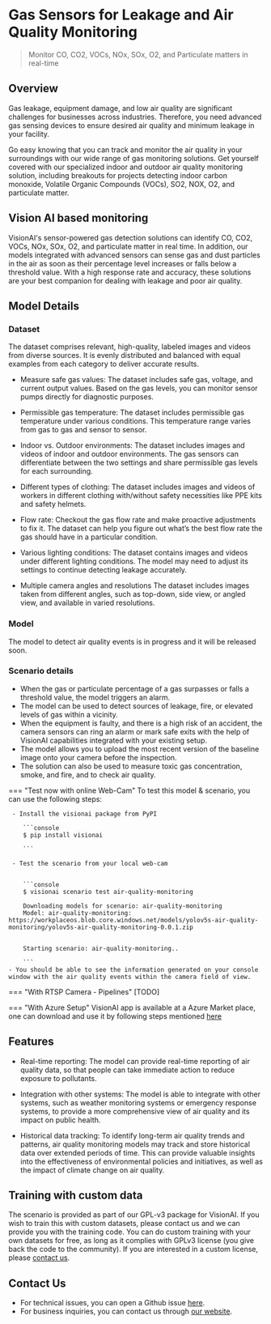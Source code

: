 # **Gas Sensors for Leakage and Air Quality Monitoring**

> Monitor CO, CO2, VOCs, NOx, SOx, O2, and Particulate matters in real-time 

## Overview

Gas leakage, equipment damage, and low air quality are significant challenges for businesses across industries. Therefore, you need advanced gas sensing devices to ensure desired air quality and minimum leakage in your facility. 

Go easy knowing that you can track and monitor the air quality in your surroundings with our wide range of gas monitoring solutions. Get yourself covered with our specialized indoor and outdoor air quality monitoring solution, including breakouts for projects detecting indoor carbon monoxide, Volatile Organic Compounds (VOCs), SO2, NOX, O2, and particulate matter.


## Vision AI based monitoring

VisionAI's sensor-powered gas detection solutions can identify CO, CO2, VOCs, NOx, SOx, O2, and particulate matter in real time. In addition, our models integrated with advanced sensors can sense gas and dust particles in the air as soon as their percentage level increases or falls below a threshold value. With a high response rate and accuracy, these solutions are your best companion for dealing with leakage and poor air quality. 

## Model Details

### Dataset

The dataset comprises relevant, high-quality, labeled images and videos from diverse sources. It is evenly distributed and balanced with equal examples from each category to deliver accurate results.

- Measure safe gas values: The dataset includes safe gas, voltage, and current output values. Based on the gas levels, you can monitor sensor pumps directly for diagnostic purposes.

- Permissible gas temperature: The dataset includes permissible gas temperature under various conditions. This temperature range varies from gas to gas and sensor to sensor.

- Indoor vs. Outdoor environments: The dataset includes images and videos of indoor and outdoor environments. The gas sensors can differentiate between the two settings and share permissible gas levels for each surrounding.

- Different types of clothing: The dataset includes images and videos of workers in different clothing with/without safety necessities like PPE kits and safety helmets.

- Flow rate: Checkout the gas flow rate and make proactive adjustments to fix it. The dataset can help you figure out what’s the best flow rate the gas should have in a particular condition.

- Various lighting conditions: The dataset contains images and videos under different lighting conditions. The model may need to adjust its settings to continue detecting leakage accurately.

- Multiple camera angles and resolutions The dataset includes images taken from different angles, such as top-down, side view, or angled view, and available in varied resolutions.



### Model

The model to detect air quality events is in progress and it will be released soon.

### Scenario details

- When the gas or particulate percentage of a gas surpasses or falls a threshold value, the model triggers an alarm.
- The model can be used to detect sources of leakage, fire, or elevated levels of gas within a vicinity. 
- When the equipment is faulty, and there is a high risk of an accident, the camera sensors can ring an alarm or mark safe exits with the help of VisionAI capabilities integrated with your existing setup.
- The model allows you to upload the most recent version of the baseline image onto your camera before the inspection.
- The solution can also be used to measure toxic gas concentration, smoke, and fire, and to check air quality.

=== "Test now with online Web-Cam"
     To test this model & scenario, you can use the following steps:

     - Install the visionai package from PyPI
     
        ```console
        $ pip install visionai
        
        ```
     
     - Test the scenario from your local web-cam
     

        ```console
        $ visionai scenario test air-quality-monitoring

        Downloading models for scenario: air-quality-monitoring
        Model: air-quality-monitoring: https://workplaceos.blob.core.windows.net/models/yolov5s-air-quality-monitoring/yolov5s-air-quality-monitoring-0.0.1.zip
        

        Starting scenario: air-quality-monitoring..

        ```
    - You should be able to see the information generated on your console window with the air quality events within the camera field of view.

=== "With RTSP Camera - Pipelines"
     [TODO]
 
=== "With Azure Setup"
     VisionAI app is available at a Azure Market place, one can download and use it by following steps mentioned [here](../overview/azure-managed-app.md)



## Features

- Real-time reporting: The model can provide real-time reporting of air quality data, so that people can take immediate action to reduce exposure to pollutants.

- Integration with other systems: The model is able to integrate with other systems, such as weather monitoring systems or emergency response systems, to provide a more comprehensive view of air quality and its impact on public health.

- Historical data tracking: To identify long-term air quality trends and patterns, air quality monitoring models may track and store historical data over extended periods of time. This can provide valuable insights into the effectiveness of environmental policies and initiatives, as well as the impact of climate change on air quality.

## Training with custom data

The scenario is provided as part of our GPL-v3 package for VisionAI. If you wish to train this with custom datasets, please contact us and we can provide you with the training code. You can do custom training with your own datasets for free, as long as it complies with GPLv3 license (you give back the code to the community). If you are interested in a custom license, please [contact us](../company/contact.md).


## Contact Us

- For technical issues, you can open a Github issue [here](https://github.com/visionify/visionai).
- For business inquiries, you can contact us through [our website](https://visionify.ai/contact).
